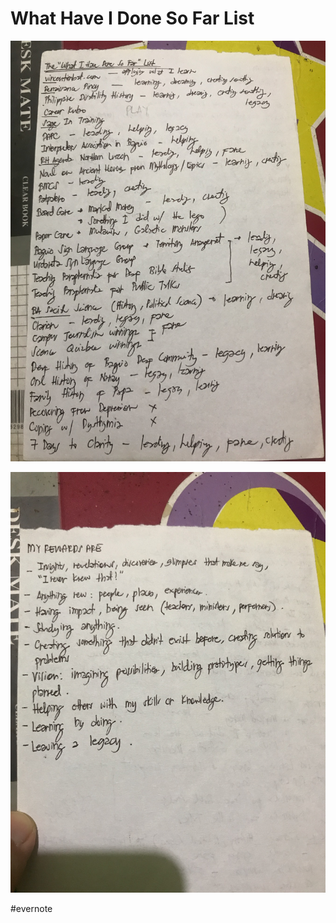 # What Have I Done So Far List

![Evernote Snapshot 20200814 181400.jpeg](What%20Have%20I%20Done%20So%20Far%20List.assets/Evernote%20Snapshot%2020200814%20181400.jpeg)

![Evernote Snapshot 20200814 181426.jpeg](What%20Have%20I%20Done%20So%20Far%20List.assets/Evernote%20Snapshot%2020200814%20181426.jpeg)

\#evernote

